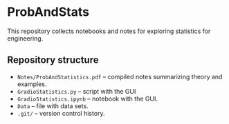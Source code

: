 # ProbAndStats

This repository collects notebooks and notes for exploring statistics for engineering.

## Repository structure

- `Notes/ProbAndStatistics.pdf` – compiled notes summarizing theory and examples.
- `GradioStatistics.py` – script with the GUI
- `GradioStatistics.ipynb` – notebook with the GUI.
- `Data` – file with data sets.
- `.git/` – version control history.